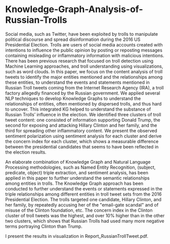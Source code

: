# Knowledge-Graph-Analysis-of-Russian-Trolls

Social media, such as Twitter, have been exploited by trolls to manipulate political discourse and spread disinformation during the 2016 US Presidential Election. Trolls are users of social media accounts created with intentions to influence the public opinion by posting or reposting messages containing misleading or inflammatory information with malicious intentions. There has been previous research that focused on troll detection using Machine Learning approaches, and troll understanding using visualizations, such as word clouds. In this paper, we focus on the content analysis of troll tweets to identify the major entities mentioned and the relationships among these entities, to understand the events and statements mentioned in Russian Troll tweets coming from the Internet Research Agency (IRA), a troll factory allegedly financed by the Russian government. We applied several NLP techniques to develop Knowledge Graphs to understand the relationships of entities, often mentioned by dispersed trolls, and thus hard to uncover. This integrated KG helped to understand the substance of Russian Trolls’ influence in the election. We identified three clusters of troll tweet content: one consisted of information supporting Donald Trump, the second for exposing and attacking Hillary Clinton and her family, and the third for spreading other inflammatory content. We present the observed sentiment polarization using sentiment analysis for each cluster and derive the concern index for each cluster, which shows a measurable difference between the presidential candidates that seems to have been reflected in the election results.

An elaborate combination of Knowledge Graph and Natural Language Processing methodologies, such as Named Entity Recognition, (subject, predicate, object) triple extraction, and sentiment analysis, has been applied in this paper to further understand the semantic relationships among entities in trolls. The Knowledge Graph approach has been conducted to further understand the events or statements expressed in the triple relationships among different entities in troll tweet sets from the 2016 Presidential Election. The trolls targeted one candidate, Hillary Clinton, and her family, by repeatedly accusing her of the "email-gate scandal" and of misuse of the Clinton foundation, etc. The concern index in the Clinton cluster of troll tweets was the highest, and over 10% higher than in the other two clusters, which shows that Russian Trolls had used many more negative terms portraying Clinton than Trump.

I present the results in visualization in Report_RussianTrollTweet.pdf.

